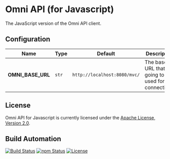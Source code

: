 # Omni API (for Javascript)

The JavaScript version of the Omni API client.

## Configuration

| Name              | Type  | Default                      | Description                                                |
| ----------------- | ----- | ---------------------------- | ---------------------------------------------------------- |
| **OMNI_BASE_URL** | `str` | `http://localhost:8080/mvc/` | The base URL that is going to be used for API connections. |

## License

Omni API for Javascript is currently licensed under the [Apache License, Version 2.0](http://www.apache.org/licenses/).

## Build Automation

[![Build Status](https://github.com/hivesolutions/omni-api-js/workflows/Main%20Workflow/badge.svg)](https://github.com/hivesolutions/omni-api-js/actions)
[![npm Status](https://img.shields.io/npm/v/omni-api.svg)](https://www.npmjs.com/package/omni-api)
[![License](https://img.shields.io/badge/license-Apache%202.0-blue.svg)](https://www.apache.org/licenses/)
